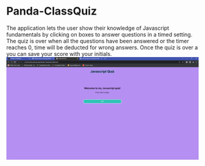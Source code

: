 # Panda-ClassQuiz
The application lets the user show their knowledge of Javascript fundamentals by clicking on boxes to answer questions in a timed setting. The quiz is over when all the questions have been answered or the timer reaches 0, time will be deducted for wrong answers. Once the quiz is over a you can save your score with your initials. 
 ![Alt text](assets/screenshots/Screenshot%202023-01-09%20225151.png)